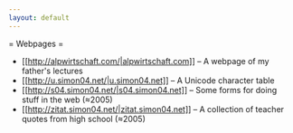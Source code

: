 ```yaml
---
layout: default
---
```

= Webpages =

* [[http://alpwirtschaft.com/|alpwirtschaft.com]] – A webpage of my father's lectures
* [[http://u.simon04.net/|u.simon04.net]] – A Unicode character table
* [[http://s04.simon04.net/|s04.simon04.net]] – Some forms for doing stuff in the web (≈2005)
* [[http://zitat.simon04.net/|zitat.simon04.net]] – A collection of teacher quotes from high school (≈2005)
